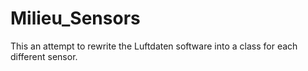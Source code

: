 # Milieu_Sensors
This an attempt to rewrite the Luftdaten software into a class for each different sensor.
